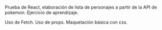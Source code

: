 Prueba de React, elaboración de lista de personajes a partir de la API de pokemon. Ejercicio de aprendizaje.

Uso de Fetch.
Uso de props.
Maquetación básica con css.
